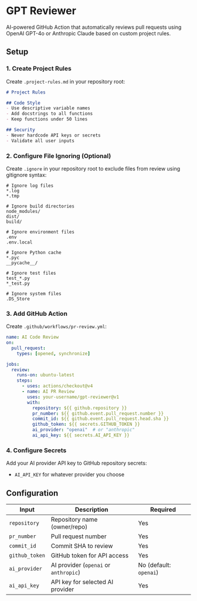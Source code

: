 # GPT Reviewer

AI-powered GitHub Action that automatically reviews pull requests using OpenAI GPT-4o or Anthropic Claude based on custom project rules.

## Setup

### 1. Create Project Rules

Create `.project-rules.md` in your repository root:

```markdown
# Project Rules

## Code Style
- Use descriptive variable names
- Add docstrings to all functions
- Keep functions under 50 lines

## Security
- Never hardcode API keys or secrets
- Validate all user inputs
```

### 2. Configure File Ignoring (Optional)

Create `.ignore` in your repository root to exclude files from review using gitignore syntax:

```
# Ignore log files
*.log
*.tmp

# Ignore build directories
node_modules/
dist/
build/

# Ignore environment files
.env
.env.local

# Ignore Python cache
*.pyc
__pycache__/

# Ignore test files
test_*.py
*_test.py

# Ignore system files
.DS_Store
```

### 3. Add GitHub Action

Create `.github/workflows/pr-review.yml`:

```yaml
name: AI Code Review
on:
  pull_request:
    types: [opened, synchronize]

jobs:
  review:
    runs-on: ubuntu-latest
    steps:
      - uses: actions/checkout@v4
      - name: AI PR Review
        uses: your-username/gpt-reviewer@v1
        with:
          repository: ${{ github.repository }}
          pr_number: ${{ github.event.pull_request.number }}
          commit_id: ${{ github.event.pull_request.head.sha }}
          github_token: ${{ secrets.GITHUB_TOKEN }}
          ai_provider: "openai"  # or "anthropic"
          ai_api_key: ${{ secrets.AI_API_KEY }}
```

### 4. Configure Secrets

Add your AI provider API key to GitHub repository secrets:
- `AI_API_KEY` for whatever provider you choose

## Configuration

| Input | Description | Required |
|-------|-------------|----------|
| `repository` | Repository name (owner/repo) | Yes |
| `pr_number` | Pull request number | Yes |
| `commit_id` | Commit SHA to review | Yes |
| `github_token` | GitHub token for API access | Yes |
| `ai_provider` | AI provider (`openai` or `anthropic`) | No (default: `openai`) |
| `ai_api_key` | API key for selected AI provider | Yes |
